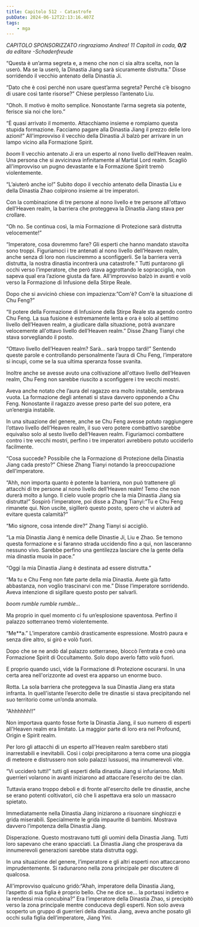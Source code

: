 ```yaml
---
title: Capitolo 512 - Catastrofe
pubDate: 2024-06-12T22:13:16.407Z
tags:
    - mga
---
```






<em>CAPITOLO SPONSORIZZATO ringraziamo Andrea!
11 Capitoli in coda, <strong>0/2</strong>
da editare
-Schadenfreude</em>


“Questa è un’arma segreta e, a meno che non ci sia altra scelta, non la userò. Ma se la userò, la Dinastia Jiang sarà sicuramente distrutta.” Disse sorridendo il vecchio antenato della Dinastia Ji.


“Dato che è così perché non usare quest’arma segreta? Perché c’è bisogno di usare così tante risorse?” Chiese perplesso l’antenato Liu.


“Ohoh. Il motivo è molto semplice. Nonostante l’arma segreta sia potente, ferisce sia noi che loro.”


“È quasi arrivato il momento. Attacchiamo insieme e rompiamo questa stupida formazione. Facciamo pagare alla Dinastia Jiang il prezzo delle loro azioni!” All'improvviso il vecchio della Dinastia Ji balzò per arrivare in un lampo vicino alla Formazione Spirit.


*boom* Il vecchio antenato Ji era un esperto al nono livello dell’Heaven realm. Una persona che si avvicinava infinitamente al Martial Lord realm. Scagliò all'improvviso un pugno devastante e la Formazione Spirit tremò violentemente.


“L’aiuterò anche io!” Subito dopo il vecchio antenato della Dinastia Liu e della Dinastia Zhao colpirono insieme ai tre imperatori.


Con la combinazione di tre persone al nono livello e tre persone all'ottavo dell’Heaven realm, la barriera che proteggeva la Dinastia Jiang stava per crollare.


“Oh no. Se continua così, la mia Formazione di Protezione sarà distrutta velocemente!”


“Imperatore, cosa dovremmo fare? Gli esperti che hanno mandato stavolta sono troppi. Figuriamoci i tre antenati al nono livello dell’Heaven realm, anche senza di loro non riusciremmo a sconfiggerli. Se la barriera verrà distrutta, la nostra dinastia incontrerà una catastrofe.”  Tutti puntarono gli occhi verso l’imperatore, che però stava aggrottando le sopracciglia, non sapeva qual era l’azione giusta da fare. All'improvviso balzò in avanti e volò verso la Formazione di Infusione della Stirpe Reale.


Dopo che si avvicinò chiese con impazienza:”Com'è? Com'è la situazione di Chu Feng?”


“Il potere della Formazione di Infusione della Stirpe Reale sta agendo contro Chu Feng. La sua fusione è estremamente lenta e ora è solo al settimo livello dell’Heaven realm, a giudicare dalla situazione, potrà avanzare velocemente all'ottavo livello dell’Heaven realm.” Disse Zhang Tianyi che stava sorvegliando il posto.


“Ottavo livello dell’Heaven realm? Sarà… sarà troppo tardi!” Sentendo queste parole e controllando personalmente l’aura di Chu Feng, l’imperatore si incupì, come se la sua ultima speranza fosse svanita.


Inoltre anche se avesse avuto una coltivazione all'ottavo livello dell’Heaven realm, Chu Feng non sarebbe riuscito a sconfiggere i tre vecchi mostri.


Aveva anche notato che l’aura del ragazzo era molto instabile, sembrava vuota. La formazione degli antenati si stava davvero opponendo a Chu Feng. Nonostante il ragazzo avesse preso parte del suo potere, era un’energia instabile.


In una situazione del genere, anche se Chu Feng avesse potuto raggiungere l’ottavo livello dell’Heaven realm, il suo vero potere combattivo sarebbe equivalso solo al sesto livello dell’Heaven realm. Figuriamoci combattere contro i tre vecchi mostri, perfino i tre imperatori avrebbero potuto ucciderlo facilmente.


“Cosa succede? Possibile che la Formazione di Protezione della Dinastia Jiang cada presto?” Chiese Zhang Tianyi notando la preoccupazione dell’imperatore.


“Ahh, non importa quanto è potente la barriera, non può trattenere gli attacchi di tre persone al nono livello dell’Heaven realm! Temo che non durerà molto a lungo. Il cielo vuole proprio che la mia Dinastia Jiang sia distrutta!” Sospirò l’imperatore, poi disse a Zhang Tianyi:”Tu e Chu Feng rimanete qui. Non uscite, sigillerò questo posto, spero che vi aiuterà ad evitare questa calamità?”


“Mio signore, cosa intende dire?” Zhang Tianyi si accigliò.


“La mia Dinastia Jiang è nemica delle Dinastie Ji, Liu e Zhao. Se temono questa formazione e si faranno strada uccidendo fino a qui, non lasceranno nessuno vivo. Sarebbe perfino una gentilezza lasciare che la gente della mia dinastia muoia in pace.”


“Oggi la mia Dinastia Jiang è destinata ad essere distrutta.”


“Ma tu e Chu Feng non fate parte della mia Dinastia. Avete già fatto abbastanza, non voglio trascinarvi con me.” Disse l’imperatore sorridendo. Aveva intenzione di sigillare questo posto per salvarli.


*boom rumble rumble rumble…*


Ma proprio in quel momento ci fu un’esplosione spaventosa. Perfino il palazzo sotterraneo tremò violentemente.


“Me**a.” L’imperatore cambiò drasticamente espressione. Mostrò paura e senza dire altro, si girò e volò fuori.


Dopo che se ne andò dal palazzo sotterraneo, bloccò l’entrata e creò una Formazione Spirit di Occultamento. Solo dopo averlo fatto volò fuori.


E proprio quando uscì, vide la Formazione di Protezione oscurarsi. In una certa area nell'orizzonte ad ovest era apparso un enorme buco.


Rotta. La sola barriera che proteggeva la sua Dinastia Jiang era stata infranta. In quell'istante l’esercito delle tre dinastie si stava precipitando nel suo territorio come un’onda anomala.


“Ahhhhhh!!”


Non importava quanto fosse forte la Dinastia Jiang, il suo numero di esperti all'Heaven realm era limitato. La maggior parte di loro era nel Profound, Origin e Spirit realm.


Per loro gli attacchi di un esperto all'Heaven realm sarebbero stati inarrestabili e inevitabili. Così i colpi precipitarono a terra come una pioggia di meteore e distrussero non solo palazzi lussuosi, ma innumerevoli vite.


“Vi ucciderò tutti!” tutti gli esperti della dinastia Jiang si infuriarono. Molti guerrieri volarono in avanti iniziarono ad attaccare l’esercito dei tre clan.


Tuttavia erano troppo deboli e di fronte all'esercito delle tre dinastie, anche se erano potenti coltivatori, ciò che li aspettava era solo un massacro spietato.


Immediatamente nella Dinastia Jiang iniziarono a risuonare singhiozzi e grida miserabili. Specialmente le grida impaurite di bambini. Mostrava davvero l’impotenza della Dinastia Jiang.


Disperazione. Questo mostravano tutti gli uomini della Dinastia Jiang. Tutti loro sapevano che erano spacciati. La Dinastia Jiang che prosperava da innumerevoli generazioni sarebbe stata distrutta oggi.


In una situazione del genere, l’imperatore e gli altri esperti non attaccarono imprudentemente. Si radunarono nella zona principale per discutere di qualcosa.


All'improvviso qualcuno gridò:“Ahah, imperatore della Dinastia Jiang, l’aspetto di sua figlia è proprio bello. Che ne dice se… la portassi indietro e la rendessi mia concubina?” Era l’imperatore della Dinastia Zhao, si precipitò verso la zona principale mentre conduceva degli esperti. Non solo aveva scoperto un gruppo di guerrieri della dinastia Jiang, aveva anche posato gli occhi sulla figlia dell’imperatore, Jiang Yini.
